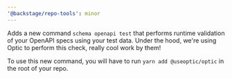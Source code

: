 ```yaml
---
'@backstage/repo-tools': minor
---
```


Adds a new command `schema openapi test` that performs runtime validation of your OpenAPI specs using your test data. Under the hood, we're using Optic to perform this check, really cool work by them!

To use this new command, you will have to run `yarn add @useoptic/optic` in the root of your repo.
